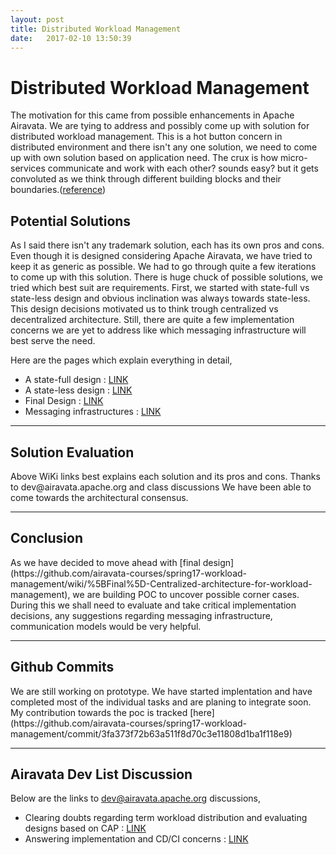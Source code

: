 ```yaml
---
layout: post
title: Distributed Workload Management  
date:   2017-02-10 13:50:39
---
```

<h1>Distributed Workload Management</h1>

The motivation for this came from possible enhancements in Apache Airavata. We are tying to address and possibly come up with solution for distributed workload management. This is a hot button concern in distributed environment and there isn't any one solution, we need to come up with own solution based on application need. The crux is how micro-services communicate and work with each other? sounds easy? but it gets convoluted as we think through different building blocks and their boundaries.([reference](https://github.com/airavata-courses/spring17-workload-management/wiki))

<h2>Potential Solutions</h2>
<p>
As I said there isn't any trademark solution, each has its own pros and cons. Even though it is designed considering Apache Airavata, we have tried to keep it as generic as possible.   
We had to go through quite a few iterations to come up with this solution. There is huge chuck of possible solutions, we tried which best suit are requirements.   
First, we started with state-full vs state-less design and obvious inclination was always towards state-less. This design decisions motivated us to think trough centralized vs decentralized architecture.   
Still, there are quite a few implementation concerns we are yet to address like which messaging infrastructure will best serve the need.
</p>

Here are the pages which explain everything in detail, 
* A state-full design : [LINK](https://github.com/airavata-courses/spring17-workload-management/wiki/1.-A-state-full-design-for-workload-management)
* A state-less design : [LINK](https://github.com/airavata-courses/spring17-workload-management/wiki/2.-A-state-less-design-for-workload-management)
* Final Design : [LINK](https://github.com/airavata-courses/spring17-workload-management/wiki/%5BFinal%5D-Centralized-architecture-for-workload-management)
* Messaging infrastructures : [LINK](https://github.com/airavata-courses/spring17-workload-management/wiki/Messaging-infrastructures)  
<hr />

<h2>Solution Evaluation</h2>
Above WiKi links best explains each solution and its pros and cons. Thanks to dev@airavata.apache.org and class discussions We have been able to come towards the architectural consensus. 
<hr />
<h2>Conclusion</h2>
As we have decided to move ahead with [final design](https://github.com/airavata-courses/spring17-workload-management/wiki/%5BFinal%5D-Centralized-architecture-for-workload-management), we are building POC to uncover possible corner cases. During this we shall need to evaluate and take critical implementation decisions, any suggestions regarding messaging infrastructure, communication models would be very helpful. 
<hr />

<h2>Github Commits</h2>
We are still working on prototype. We have started implentation and have completed most of the individual tasks and are planing to integrate soon. My contribution towards the poc is tracked [here](https://github.com/airavata-courses/spring17-workload-management/commit/3fa373f72b63a511f8d70c3e11808d1ba1f118e9)
<hr />

<h2>Airavata Dev List Discussion</h2>

Below are the links to dev@airavata.apache.org discussions,   
* Clearing doubts regarding term workload distribution and evaluating designs based on CAP : [LINK](http://mail-archives.apache.org/mod_mbox/airavata-dev/201702.mbox/%3CCAOhYq0tQo8nry0PDYVy5pRhh-MQn8TdU%2BeQWYv2iWZ_XZr211Q%40mail.gmail.com%3E)
* Answering implementation and CD/CI concerns  : [LINK](http://mail-archives.apache.org/mod_mbox/airavata-dev/201702.mbox/%3CCAOhYq0twGd6-LH9am323Ex1qyhLewWQ9%3D%2Bu4e2YtORG5Xzzvcw%40mail.gmail.com%3E)


